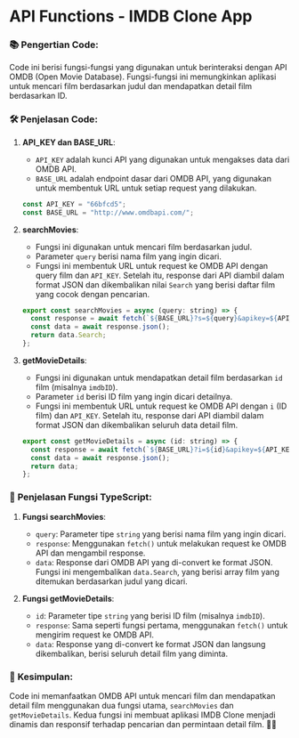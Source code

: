 # **API Functions - IMDB Clone App**

### 📚 **Pengertian Code**:

Code ini berisi fungsi-fungsi yang digunakan untuk berinteraksi dengan API OMDB (Open Movie Database). Fungsi-fungsi ini memungkinkan aplikasi untuk mencari film berdasarkan judul dan mendapatkan detail film berdasarkan ID.

### 🛠️ **Penjelasan Code**:

1. **API_KEY dan BASE_URL**:

   - `API_KEY` adalah kunci API yang digunakan untuk mengakses data dari OMDB API.
   - `BASE_URL` adalah endpoint dasar dari OMDB API, yang digunakan untuk membentuk URL untuk setiap request yang dilakukan.

   ```javascript
   const API_KEY = "66bfcd5";
   const BASE_URL = "http://www.omdbapi.com/";
   ```

2. **searchMovies**:

   - Fungsi ini digunakan untuk mencari film berdasarkan judul.
   - Parameter `query` berisi nama film yang ingin dicari.
   - Fungsi ini membentuk URL untuk request ke OMDB API dengan query film dan `API_KEY`. Setelah itu, response dari API diambil dalam format JSON dan dikembalikan nilai `Search` yang berisi daftar film yang cocok dengan pencarian.

   ```javascript
   export const searchMovies = async (query: string) => {
     const response = await fetch(`${BASE_URL}?s=${query}&apikey=${API_KEY}`);
     const data = await response.json();
     return data.Search;
   };
   ```

3. **getMovieDetails**:

   - Fungsi ini digunakan untuk mendapatkan detail film berdasarkan `id` film (misalnya `imdbID`).
   - Parameter `id` berisi ID film yang ingin dicari detailnya.
   - Fungsi ini membentuk URL untuk request ke OMDB API dengan `i` (ID film) dan `API_KEY`. Setelah itu, response dari API diambil dalam format JSON dan dikembalikan seluruh data detail film.

   ```javascript
   export const getMovieDetails = async (id: string) => {
     const response = await fetch(`${BASE_URL}?i=${id}&apikey=${API_KEY}`);
     const data = await response.json();
     return data;
   };
   ```

### 📜 **Penjelasan Fungsi TypeScript**:

1. **Fungsi searchMovies**:

   - `query`: Parameter tipe `string` yang berisi nama film yang ingin dicari.
   - `response`: Menggunakan `fetch()` untuk melakukan request ke OMDB API dan mengambil response.
   - `data`: Response dari OMDB API yang di-convert ke format JSON. Fungsi ini mengembalikan `data.Search`, yang berisi array film yang ditemukan berdasarkan judul yang dicari.

2. **Fungsi getMovieDetails**:
   - `id`: Parameter tipe `string` yang berisi ID film (misalnya `imdbID`).
   - `response`: Sama seperti fungsi pertama, menggunakan `fetch()` untuk mengirim request ke OMDB API.
   - `data`: Response yang di-convert ke format JSON dan langsung dikembalikan, berisi seluruh detail film yang diminta.

### 🥳 **Kesimpulan**:

Code ini memanfaatkan OMDB API untuk mencari film dan mendapatkan detail film menggunakan dua fungsi utama, `searchMovies` dan `getMovieDetails`. Kedua fungsi ini membuat aplikasi IMDB Clone menjadi dinamis dan responsif terhadap pencarian dan permintaan detail film. 🎥✨
